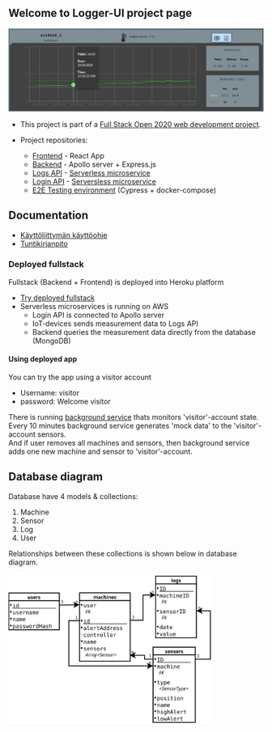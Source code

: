 ## Welcome to Logger-UI project page

![temperature-linechart](assets/images/temperatureLineChart.png)    
- This project is part of a [Full Stack Open 2020 web development project](https://github.com/fullstack-hy2020/misc/blob/master/project.md).
     
- Project repositories: 
  - [Frontend](https://github.com/JuhaKarhusaari/iotDataLogger-Frontend) - React App
  - [Backend](https://github.com/JuhaKarhusaari/iotDataLogger-Backend) - Apollo server + Express.js
  - [Logs API](https://github.com/JuhaKarhusaari/serverless-logger-IoT) - [Serverless microservice](https://www.serverless.com/)
  - [Login API](https://github.com/JuhaKarhusaari/serverless-logger-login) - [Serversless microservice](https://www.serverless.com/)
  - [E2E Testing environment](https://github.com/JuhaKarhusaari/iotLogger-e2e-tests) (Cypress + docker-compose)

## Documentation
- [Käyttöliittymän käyttöohje](https://github.com/JuhaKarhusaari/JuhaKarhusaari.github.io/blob/main/docs/loggerUI-k%C3%A4ytt%C3%B6ohje%20-%2003022021.pdf)
- [Tuntikirjanpito](https://docs.google.com/document/d/1ykJfdX5roPQewNgmIofM_zZMYPyVj3OVROAG91oKDjM/edit?usp=sharing)

### Deployed fullstack
Fullstack (Backend + Frontend) is deployed into Heroku platform   
- [Try deployed fullstack](https://logger-ui-heroku.herokuapp.com/)
- Serverless microservices is running on AWS
  - Login API is connected to Apollo server
  - IoT-devices sends measurement data to Logs API
  - Backend queries the measurement data directly from the database (MongoDB)

#### Using deployed app
You can try the app using a visitor account
 - Username: visitor
 - password: Welcome visitor  
  
There is running [background service](https://github.com/JuhaKarhusaari/logger-ui-modify-db) thats monitors 'visitor'-account state.  
Every 10 minutes background service generates 'mock data' to the 'visitor'-account sensors.  
And if user removes all machines and sensors, then background service adds one new machine and sensor to 'visitor'-account.  

## Database diagram
Database have 4 models & collections:  
1. Machine
2. Sensor
3. Log
4. User

Relationships between these collections is shown below in database diagram.

<img src="assets/images/iotLogger_database.svg" alt="drawing" width="400"/>
